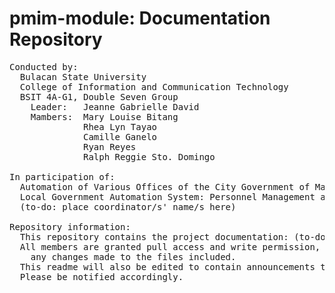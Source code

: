 pmim-module: Documentation Repository
============================================
<pre>
Conducted by:
  Bulacan State University
  College of Information and Communication Technology
  BSIT 4A-G1, Double Seven Group
    Leader:   Jeanne Gabrielle David
    Mambers:  Mary Louise Bitang
              Rhea Lyn Tayao
              Camille Ganelo
              Ryan Reyes
              Ralph Reggie Sto. Domingo
    
In participation of:
  Automation of Various Offices of the City Government of Malolos, Bulacan
  Local Government Automation System: Personnel Management and Information Module
  (to-do: place coordinator/s' name/s here)

Repository information:
  This repository contains the project documentation: (to-do: add content that can be considered as documentation)
  All members are granted pull access and write permission, but are encouraged to consult other members before committing 
    any changes made to the files included.
  This readme will also be edited to contain announcements that are need to be read before opening the repo. 
  Please be notified accordingly.
</pre>
